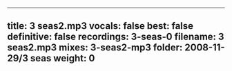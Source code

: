 
---
title: 3 seas2.mp3
vocals: false
best: false
definitive: false
recordings: 3-seas-0
filename: 3 seas2.mp3
mixes: 3-seas2-mp3
folder: 2008-11-29/3 seas
weight: 0
---
